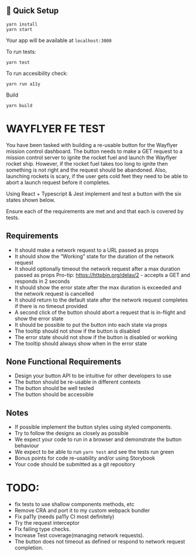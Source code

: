 
## 🚀 Quick Setup

```
yarn install
yarn start
```

Your app will be available at `localhost:3000`

To run tests:

```
yarn test
```

To run accesibility check:

```
yarn run a11y
```

Build
```
yarn build
```

# WAYFLYER FE TEST

You have been tasked with building a re-usable button for the Wayflyer mission control dashboard. 
The button needs to make a GET request to a mission control server to ignite the rocket fuel and launch the Wayflyer rocket ship. However, if the rocket fuel takes too long to ignite then something is not right and the request should be abandoned. Also, launching rockets is scary, if the user gets cold feet they need to be able to abort a launch request before it completes.

Using React + Typescript & Jest implement and test a button with the six states shown below.

Ensure each of the requirements are met and and that each is covered by tests.

## Requirements
- It should make a network request to a URL passed as props
- It should show the “Working” state for the duration of the network request
- It should optionally timeout the network request after a max duration passed as props 
    Pro-tip: https://httpbin.org/delay/2 - accepts a GET and responds in 2 seconds
- It should show the error state after the max duration is exceeded and the network request is cancelled
- It should return to the default state after the network request completes if there is no timeout provided
- A second click of the button should abort a request that is in-flight and show the error state
- It should be possible to put the button into each state via props
- The tooltip should not show if the button is disabled
- The error state should not show if the button is disabled or working
- The tooltip should always show when in the error state

## None Functional Requirements
- Design your button API to be intuitive for other developers to use
- The button should be re-usable in different contexts
- The button should be well tested
- The button should be accessible

## Notes
- If possible implement the button styles using styled components.
- Try to follow the designs as closely as possible
- We expect your code to run in a browser and demonstrate the button behaviour
- We expect to be able to run `yarn test` and see the tests run green
- Bonus points for code re-usability and/or using Storybook
- Your code should be submitted as a git repository

# TODO:
- fix tests to use shallow components methods, etc
- Remove CRA and port it to my custom webpack bundler
- Fix pa11y (needs pa11y CI most definitely)
- Try the request interceptor
- Fix failing type checks. 
- Increase Test coverage(managing network requests). 
- The button does not timeout as defined or respond to network request completion.